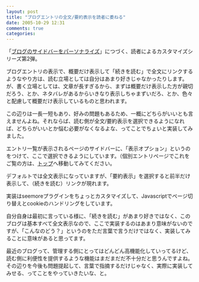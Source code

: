 ```yaml
---
layout: post
title: "ブログエントリの全文/要約表示を読者に委ねる"
date: 2005-10-29 12:31
comments: true
categories: 
---
```

<p class="entryBody">
「<a href="http://mizzy.org/web/sideBarPersonalize.html" target="_blank">ブログのサイドバーをパーソナライズ</a>」につづく、読者によるカスタマイズシリーズ第2弾。
</p>

<p class="entryBody">
ブログエントリの表示で、概要だけ表示して「続きを読む」で全文にリンクするようなやり方は、読む立場としては自分はあまり好きじゃなかったりします。が、書く立場としては、文章が長すぎるから、まずは概要だけ表示した方が親切だろう、とか、ネタバレがあるからいきなり表示しちゃまずいだろ、とか、色々と配慮して概要だけ表示しているものと思われます。
</p>

<p class="entryBody">
この辺りは一長一短もあり、好みの問題もあるため、一概にどちらがいいとも言えませんよね。それならば、読む側が全文/要約表示を選択できるようになれば、どちらがいいとか悩む必要がなくなるよな、ってことでちょいと実装してみました。
</p>

<p class="entryBody">
エントリ一覧が表示されるページのサイドバーに、「表示オプション」というのをつけて、ここで選択できるようにしています。（個別エントリページでこれをご覧の方は、<a href="/">トップ</a>へ移動してみてください。
</p>

<p class="entryBody">
デフォルトでは全文表示になっていますが、「要約表示」を選択すると前半だけ表示して、（続きを読む）リンクが現れます。
</p>
<!-- more -->

<p class="entryBody">
実装はseemoreプラグインをちょっとカスタマイズして、Javascriptでページ切り替えとcookieのハンドリングをしています。
</p>

<p class="entryBody">
自分自身は最初に言っている様に、「続きを読む」があまり好きではなく、このブログは基本すべて全文表示なので、ここで実装するのはあまり意味がないのですが、「こんなのどう？」というのをただ言葉で言うだけではなく、実装してみることに意味があると思ってます。
</p>

<p class="entryBody">
最近のブログって、管理する側にとってはどんどん高機能化していってるけど、読む側に利便性を提供するような機能はまだまだだ不十分だと思うんですよね。その辺りを今後も問題提起して、言葉で指摘するだけじゃなく、実際に実装してみせる、ってことをやっていきたいな、と。
</p>